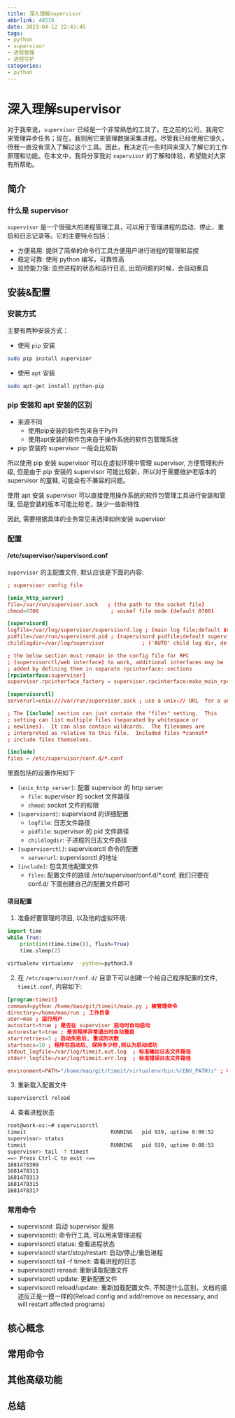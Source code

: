 ```yaml
---
title: 深入理解supervisor
abbrlink: 48516
date: 2023-04-12 22:43:45
tags:
- python
- supervisor
- 进程管理
- 进程守护
categories:
- python
---
```


# 深入理解supervisor

对于我来说，`supervisor` 已经是一个非常熟悉的工具了。在之前的公司，我用它来管理异步任务；现在，我则用它来管理数据采集进程。尽管我已经使用它很久，但我一直没有深入了解过这个工具。因此，我决定花一些时间来深入了解它的工作原理和功能。在本文中，我将分享我对 `supervisor` 的了解和体验，希望能对大家有所帮助。

## 简介

### 什么是 supervisor

`supervisor` 是一个很强大的进程管理工具，可以用于管理进程的启动、停止、重启和日志记录等。它的主要特点包括：

- 方便易用: 提供了简单的命令行工具方便用户进行进程的管理和监控
- 稳定可靠: 使用 python 编写，可靠性高
- 监控能力强: 监控进程的状态和运行日志, 出现问题的时候，会自动重启

## 安装&配置

### 安装方式

主要有两种安装方式：


- 使用 `pip` 安装
```bash
sudo pip install supervisor
```
- 使用 `apt` 安装
```bash
sudo apt-get install python-pip
```

### pip 安装和 apt 安装的区别

- 来源不同
    - 使用pip安装的软件包来自于PyPI
    - 使用apt安装的软件包来自于操作系统的软件包管理系统
- pip 安装的 supervisor 一般会比较新


所以使用 pip 安装 supervisor 可以在虚拟环境中管理 supervisor, 方便管理和升级, 但是由于 pip 安装的 supervisor 可能比较新，所以对于需要维护老版本的 supervisor 的童鞋, 可能会有不兼容的问题。

使用 apt 安装 supervisor 可以直接使用操作系统的软件包管理工具进行安装和管理, 但是安装的版本可能比较老，缺少一些新特性

因此, 需要根据具体的业务常见来选择如何安装 supervisor


### 配置

#### /etc/supervisor/supervisord.conf

`supervisor` 的主配置文件, 默认应该是下面的内容:

```conf
; supervisor config file

[unix_http_server]
file=/var/run/supervisor.sock   ; (the path to the socket file)
chmod=0700                       ; sockef file mode (default 0700)

[supervisord]
logfile=/var/log/supervisor/supervisord.log ; (main log file;default $CWD/supervisord.log)
pidfile=/var/run/supervisord.pid ; (supervisord pidfile;default supervisord.pid)
childlogdir=/var/log/supervisor            ; ('AUTO' child log dir, default $TEMP)

; the below section must remain in the config file for RPC
; (supervisorctl/web interface) to work, additional interfaces may be
; added by defining them in separate rpcinterface: sections
[rpcinterface:supervisor]
supervisor.rpcinterface_factory = supervisor.rpcinterface:make_main_rpcinterface

[supervisorctl]
serverurl=unix:///var/run/supervisor.sock ; use a unix:// URL  for a unix socket

; The [include] section can just contain the "files" setting.  This
; setting can list multiple files (separated by whitespace or
; newlines).  It can also contain wildcards.  The filenames are
; interpreted as relative to this file.  Included files *cannot*
; include files themselves.

[include]
files = /etc/supervisor/conf.d/*.conf
```

里面包括的设置作用如下

- `[unix_http_server]`: 配置 supervisor 的  http server
    - `file`: supervisor 的 socket 文件路径
    - `chmod`: socket 文件的权限
- `[supervisord]`: supervisord 的详细配置
    - `logfile`: 日志文件路径
    - `pidfile`: supervisor 的 pid 文件路径
    - `childlogdir`: 子进程的日志文件路径
- `[supervisorctl]`: supervisorctl 命令的配置
    - `serverurl`: supervisorctl 的地址
- `[include]`: 包含其他配置文件
    - `files`: 配置文件的路径 /etc/supervisor/conf.d/*.conf, 我们只要在 conf.d/ 下面创建自己的配置文件即可

#### 项目配置

1. 准备好要管理的项目, 以及他的虚拟环境:

```python
import time
while True:
    print(int(time.time()), flush=True)
    time.sleep(2)
```
```bash
virtualenv virtualenv --python=python3.9
```

2. 在 `/etc/supervisor/conf.d/` 目录下可以创建一个给自己程序配置的文件, `timeit.conf`, 内容如下:

```conf
[program:timeit]
command=python /home/mao/git/timeit/main.py ; 被管理命令
directory=/home/mao/run ; 工作目录
user=mao ; 运行用户
autostart=true ; 是否在 supervisor 启动时自动启动
autorestart=true ; 是否程序异常退出时自动重启
startretries=3 ; 启动失败后, 重试的次数
startsecs=10 ; 程序在启动后, 保持多少秒,则认为启动成功
stdout_logfile=/var/log/timeit.out.log  ; 标准输出日志文件路径
stderr_logfile=/var/log/timeit.err.log  ; 标准错误日志文件路径

environment=PATH="/home/mao/git/timeit/virtualenv/bin:%(ENV_PATH)s" ; 将虚拟环境的路径添加到 PATH 环境变量中, 挺好用的
```

3. 重新载入配置文件

```bash
supervisorctl reload
```

4. 查看进程状态

```bash
root@work-os:~# supervisorctl 
timeit                           RUNNING   pid 939, uptime 0:00:52
supervisor> status
timeit                           RUNNING   pid 939, uptime 0:00:53
supervisor> tail -f timeit 
==> Press Ctrl-C to exit <==
1681478309
1681478311
1681478313
1681478315
1681478317
```

### 常用命令

- supervisord: 启动 supervisor 服务
- supervisorctl: 命令行工具, 可以用来管理进程
- supervisorctl status: 查看进程状态
- supervisorctl start/stop/restart: 启动/停止/重启进程
- supervisorctl tail -f timeit: 查看进程的日志
- supervisorctl reread: 重新读取配置文件
- supervisorctl update: 更新配置文件
- supervisorctl reload/update: 重新加载配置文件, 不知道什么区别，文档的描述反正是一摸一样的(Reload config and add/remove as necessary, and will restart affected programs)



## 核心概念

## 常用命令

## 其他高级功能

## 总结